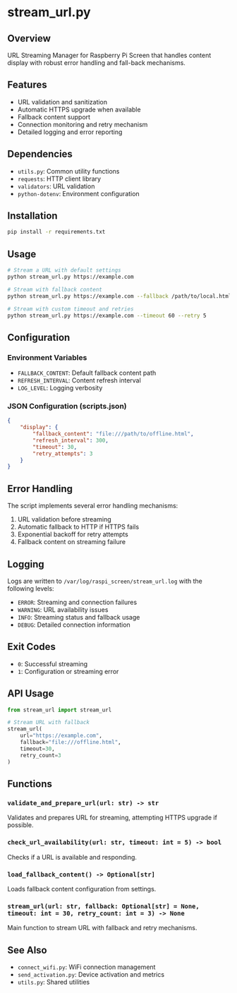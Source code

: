 # stream_url.py

## Overview
URL Streaming Manager for Raspberry Pi Screen that handles content display with robust error handling and fall-back mechanisms.

## Features
- URL validation and sanitization
- Automatic HTTPS upgrade when available
- Fallback content support
- Connection monitoring and retry mechanism
- Detailed logging and error reporting

## Dependencies
- `utils.py`: Common utility functions
- `requests`: HTTP client library
- `validators`: URL validation
- `python-dotenv`: Environment configuration

## Installation
```bash
pip install -r requirements.txt
```

## Usage
```bash
# Stream a URL with default settings
python stream_url.py https://example.com

# Stream with fallback content
python stream_url.py https://example.com --fallback /path/to/local.html

# Stream with custom timeout and retries
python stream_url.py https://example.com --timeout 60 --retry 5
```

## Configuration

### Environment Variables
- `FALLBACK_CONTENT`: Default fallback content path
- `REFRESH_INTERVAL`: Content refresh interval
- `LOG_LEVEL`: Logging verbosity

### JSON Configuration (scripts.json)
```json
{
    "display": {
        "fallback_content": "file:///path/to/offline.html",
        "refresh_interval": 300,
        "timeout": 30,
        "retry_attempts": 3
    }
}
```

## Error Handling
The script implements several error handling mechanisms:
1. URL validation before streaming
2. Automatic fallback to HTTP if HTTPS fails
3. Exponential backoff for retry attempts
4. Fallback content on streaming failure

## Logging
Logs are written to `/var/log/raspi_screen/stream_url.log` with the following levels:
- `ERROR`: Streaming and connection failures
- `WARNING`: URL availability issues
- `INFO`: Streaming status and fallback usage
- `DEBUG`: Detailed connection information

## Exit Codes
- `0`: Successful streaming
- `1`: Configuration or streaming error

## API Usage
```python
from stream_url import stream_url

# Stream URL with fallback
stream_url(
    url="https://example.com",
    fallback="file:///offline.html",
    timeout=30,
    retry_count=3
)
```

## Functions

### `validate_and_prepare_url(url: str) -> str`
Validates and prepares URL for streaming, attempting HTTPS upgrade if possible.

### `check_url_availability(url: str, timeout: int = 5) -> bool`
Checks if a URL is available and responding.

### `load_fallback_content() -> Optional[str]`
Loads fallback content configuration from settings.

### `stream_url(url: str, fallback: Optional[str] = None, timeout: int = 30, retry_count: int = 3) -> None`
Main function to stream URL with fallback and retry mechanisms.

## See Also
- `connect_wifi.py`: WiFi connection management
- `send_activation.py`: Device activation and metrics
- `utils.py`: Shared utilities 